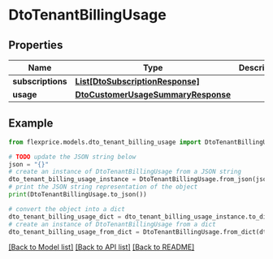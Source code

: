 # DtoTenantBillingUsage


## Properties

Name | Type | Description | Notes
------------ | ------------- | ------------- | -------------
**subscriptions** | [**List[DtoSubscriptionResponse]**](DtoSubscriptionResponse.md) |  | [optional] 
**usage** | [**DtoCustomerUsageSummaryResponse**](DtoCustomerUsageSummaryResponse.md) |  | [optional] 

## Example

```python
from flexprice.models.dto_tenant_billing_usage import DtoTenantBillingUsage

# TODO update the JSON string below
json = "{}"
# create an instance of DtoTenantBillingUsage from a JSON string
dto_tenant_billing_usage_instance = DtoTenantBillingUsage.from_json(json)
# print the JSON string representation of the object
print(DtoTenantBillingUsage.to_json())

# convert the object into a dict
dto_tenant_billing_usage_dict = dto_tenant_billing_usage_instance.to_dict()
# create an instance of DtoTenantBillingUsage from a dict
dto_tenant_billing_usage_from_dict = DtoTenantBillingUsage.from_dict(dto_tenant_billing_usage_dict)
```
[[Back to Model list]](../README.md#documentation-for-models) [[Back to API list]](../README.md#documentation-for-api-endpoints) [[Back to README]](../README.md)


